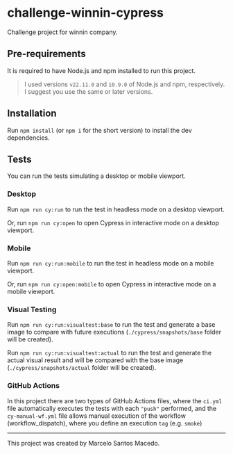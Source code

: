 # challenge-winnin-cypress

Challenge project for winnin company.

## Pre-requirements

It is required to have Node.js and npm installed to run this project.

> I used versions `v22.11.0` and `10.9.0` of Node.js and npm, respectively. I suggest you use the same or later versions.

## Installation

Run `npm install` (or `npm i` for the short version) to install the dev dependencies.

## Tests

You can run the tests simulating a desktop or mobile viewport.

### Desktop

Run `npm run cy:run` to run the test in headless mode on a desktop viewport.

Or, run `npm run cy:open` to open Cypress in interactive mode on a desktop viewport.

### Mobile

Run `npm run cy:run:mobile` to run the test in headless mode on a mobile viewport.

Or, run `npm run cy:open:mobile` to open Cypress in interactive mode on a mobile viewport.

### Visual Testing

Run `npm run cy:run:visualtest:base` to run the test and generate a base image to compare with future executions (`./cypress/snapshots/base` folder will be created).

Run `npm run cy:run:visualtest:actual` to run the test and generate the actual visual result and will be compared with the base image (`./cypress/snapshots/actual` folder will be created).

### GitHub Actions

In this project there are two types of GitHub Actions files, where the `ci.yml` file automatically executes the tests with each `"push"` performed, and the `cy-manual-wf.yml` file allows manual execution of the workflow (workflow_dispatch), where you define an execution `tag` (e.g. `smoke`)
___

This project was created by Marcelo Santos Macedo.
